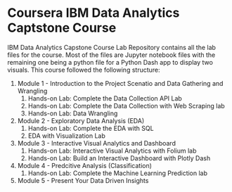 # Coursera IBM Data Analytics Captstone Course
IBM Data Analytics Capstone Course Lab Repository contains all the lab files for the course.
Most of the files are Jupyter notebook files with the remaining one being a python file for a Python Dash app to display two visuals.
This course followed the following structure:
1. Module 1 - Introduction to the Project Scenatio and Data Gathering and Wrangling
    1. Hands-on Lab: Complete the Data Collection API Lab
    2. Hands-on Lab: Complete the Data Collection with Web Scraping lab
    3. Hands-on Lab: Data Wrangling      
2. Module 2 - Exploratory Data Analysis (EDA)
    1. Hands-on Lab: Complete the EDA with SQL
    2. EDA with Visualization Lab
3. Module 3 - Interactive Visual Analytics and Dashboard
    1. Hands-on Lab: Interactive Visual Analytics with Folium lab
    2. Hands-on Lab: Build an Interactive Dashboard with Plotly Dash 
4. Module 4 - Predcitive Analysis (Classification)
    1. Hands-on Lab: Complete the Machine Learning Prediction lab
9. Module 5 - Present Your Data Driven Insights

